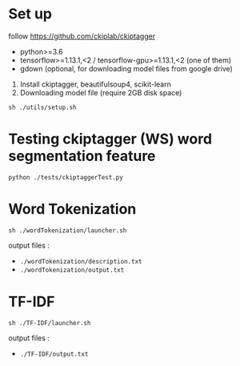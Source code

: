 # Set up

follow https://github.com/ckiplab/ckiptagger
- python>=3.6
- tensorflow>=1.13.1,<2 / tensorflow-gpu>=1.13.1,<2 (one of them)
- gdown (optional, for downloading model files from google drive)

1. Install ckiptagger, beautifulsoup4, scikit-learn
2. Downloading model file (require 2GB disk space)

`sh ./utils/setup.sh`

# Testing ckiptagger (WS) word segmentation feature
`python ./tests/ckiptaggerTest.py`

# Word Tokenization
`sh ./wordTokenization/launcher.sh`

output files : 
- `./wordTokenization/description.txt`
- `./wordTokenization/output.txt`

# TF-IDF
`sh ./TF-IDF/launcher.sh`

output files : 
- `./TF-IDF/output.txt`
